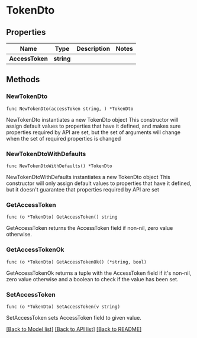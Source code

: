 # TokenDto

## Properties

Name | Type | Description | Notes
------------ | ------------- | ------------- | -------------
**AccessToken** | **string** |  | 

## Methods

### NewTokenDto

`func NewTokenDto(accessToken string, ) *TokenDto`

NewTokenDto instantiates a new TokenDto object
This constructor will assign default values to properties that have it defined,
and makes sure properties required by API are set, but the set of arguments
will change when the set of required properties is changed

### NewTokenDtoWithDefaults

`func NewTokenDtoWithDefaults() *TokenDto`

NewTokenDtoWithDefaults instantiates a new TokenDto object
This constructor will only assign default values to properties that have it defined,
but it doesn't guarantee that properties required by API are set

### GetAccessToken

`func (o *TokenDto) GetAccessToken() string`

GetAccessToken returns the AccessToken field if non-nil, zero value otherwise.

### GetAccessTokenOk

`func (o *TokenDto) GetAccessTokenOk() (*string, bool)`

GetAccessTokenOk returns a tuple with the AccessToken field if it's non-nil, zero value otherwise
and a boolean to check if the value has been set.

### SetAccessToken

`func (o *TokenDto) SetAccessToken(v string)`

SetAccessToken sets AccessToken field to given value.



[[Back to Model list]](../README.md#documentation-for-models) [[Back to API list]](../README.md#documentation-for-api-endpoints) [[Back to README]](../README.md)


